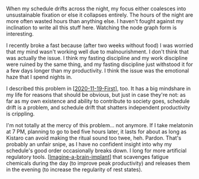 When my schedule drifts across the night, my focus either coalesces into unsustainable fixation or else it collapses entirely.  The hours of the night are more often wasted hours than anything else.  I haven't fought against my inclination to write all this stuff here.  Watching the node graph form is interesting.

I recently broke a fast because (after two weeks without food) I was worried that my mind wasn't working well due to malnourishment.  I don't think that was actually the issue.  I think my fasting discipline and my work discipline were ruined by the same thing, and my fasting discipline just withstood it for a few days longer than my productivity.  I think the issue was the emotional haze that I spend nights in.

I described this problem in [[2020-11-19-First]], too.  It has a big mindshare in my life for reasons that should be obvious, but just in case they're not: as far as my own existence and ability to contribute to society goes, schedule drift is a problem, and schedule drift that shatters independent productivity is crippling.

I'm not totally at the mercy of this problem... not anymore.  If I take melatonin at 7 PM, planning to go to bed five hours later, it lasts for about as long as Kistaro can avoid making the ritual sound too twee, heh.  Pardon.  That's probably an unfair snipe, as I have no confident insight into why my schedule's good order occasionally breaks down.  I long for more artificial regulatory tools.  [[Imagine-a-brain-implant]] that scavenges fatigue chemicals during the day (to improve peak productivity) and releases them in the evening (to increase the regularity of rest states).

[//begin]: # "Autogenerated link references for markdown compatibility"
[2020-11-19-First]: 2020-11-19-First.md "2020-11-19-First"
[Imagine-a-brain-implant]: imagine-a-brain-implant.md "Imagine a Brain Implant"
[//end]: # "Autogenerated link references"